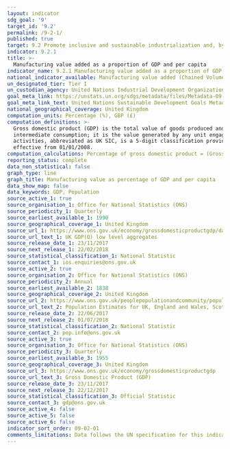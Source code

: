```yaml
---
layout: indicator
sdg_goal: '9'
target_id: '9.2'
permalink: /9-2-1/
published: true
target: 9.2 Promote inclusive and sustainable industrialization and, by 2030, significantly raise industry’s share of employment and gross domestic product, in line with national circumstances, and double its share in least developed countries
indicator: 9.2.1
title: >-
  Manufacturing value added as a proportion of GDP and per capita
indicator_name: 9.2.1 Manufacturing value added as a proportion of GDP and per capita
national_indicator_available: Manufacturing value added (Chained Volume Measures) as a percentage of GDP and per capita
un_designated_tier: Tier I
un_custodian_agency: United Nations Industrial Development Organization (UNIDO)
goal_meta_link: https://unstats.un.org/sdgs/metadata/files/Metadata-09-02-01.pdf 
goal_meta_link_text: United Nations Sustainable Development Goals Metadata (PDF 217 KB)
national_geographical_coverage: United Kingdom
computation_units: Percentage (%), GBP (£)
computation_definitions: >-
  Gross domestic product (GDP) is the total value of goods produced and services provided in a country during one year. Gross value added (GVA) is the measure of the value of goods and services produced in an area, industry or sector of an economy. In national accounts GVA is output minus
  intermediate consumption; it is the value generated by any unit engaged in the production of goods and services. The manufacturing sector is defined in accordance with UK standard industrial classification of economic activities. The UK standard industrial classification of economic
  activities, abbreviated as UK SIC, is a 5-digit classification providing the framework for collecting and presenting a large range of statistical data according to economic activity. The current UK standard industrial classification of economic activities was completed in 2007 and
  effective from 01/01/2008.
computation_calculations: Percentage of gross domestic product = (Gross Value Added [GVA] by manufacturing sector / Total Gross Value Added [GVA] by all sectors) * 100 OR Per capita = (Gross Value Added [GVA] by manufacturing sector / Population)
reporting_status: complete
data_non_statistical: false
graph_type: line
graph_title: Manufacturing value as percentage of GDP and per capita
data_show_map: false
data_keywords: GDP, Population
source_active_1: true
source_organisation_1: Office for National Statistics (ONS)
source_periodicity_1: Quarterly
source_earliest_available_1: 1990
source_geographical_coverage_1: United Kingdom
source_url_1: https://www.ons.gov.uk/economy/grossdomesticproductgdp/datasets/ukgdpolowlevelaggregates/current
source_url_text_1: UK GDP(O) low level aggregates
source_release_date_1: 23/11/2017
source_next_release_1: 22/02/2018
source_statistical_classification_1: National Statistic
source_contact_1: ios.enquiries@ons.gov.uk
source_active_2: true
source_organisation_2: Office for National Statistics (ONS)
source_periodicity_2: Annual
source_earliest_available_2: 1838
source_geographical_coverage_2: United Kingdom
source_url_2: https://www.ons.gov.uk/peoplepopulationandcommunity/populationandmigration/populationestimates/datasets/populationestimatesforukenglandandwalesscotlandandnorthernireland
source_url_text_2: Population Estimates for UK, England and Wales, Scotland and Northern Ireland
source_release_date_2: 22/06/2017
source_next_release_2: 01/07/2018
source_statistical_classification_2: National Statistic
source_contact_2: pop.info@ons.gov.uk
source_active_3: true
source_organisation_3: Office for National Statistics (ONS)
source_periodicity_3: Quarterly
source_earliest_available_3: 1955
source_geographical_coverage_3: United Kingdom
source_url_3: https://www.ons.gov.uk/economy/grossdomesticproductgdp
source_url_text_3: Gross Domestic Product (GDP)
source_release_date_3: 23/11/2017
source_next_release_3: 22/12/2017
source_statistical_classification_3: Official Statistic 
source_contact_3: gdp@ons.gov.uk
source_active_4: false
source_active_5: false
source_active_6: false
indicator_sort_order: 09-02-01
comments_limitations: Data follows the UN specification for this indicator. This indicator has been identified in collaboration with topic experts.
---
```

